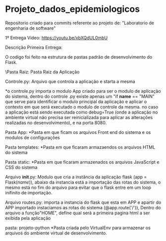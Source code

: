 # Projeto_dados_epidemiologicos
Repositorio criado para commits referente ao projeto de: "Laboratorio de engenharia de software"

1º Entrega Video: https://youtu.be/xbXQdUL0mbU

Descrição Primeira Entrega:

O codigo foi feito na estrutura de pastas padrão de desenvolvimento do Flask.

\Pasta Raiz: Pasta Raiz da Aplicação

Controle.py: Arquivo que controla a aplicação e starta a mesma

*o controle.py importa o modulo App criado para ser o modulo de aplicação do sistema, dentro do controle .py existe apenas um "if __name__ == "MAIN"
que serve para identificar o modulo principal da aplicação e aplicar o contexto em que será executado o modulo de controle da mesma.
no caso a aplicação está sendo executada como debug=True (onde a aplicação no ambiente virtual não precisa ser reinicializada para aplicar as alterações realizadas      no desenvolvimento), e na porta 8080.
  
Pasta App:
  *Pasta em que ficam os arquivos Front end do sistema e os modulos de configurações

  Pasta templates:
  *Pasta em que ficaram armazaendos os arquivos HTML do sistema
  
  Pasta static:
 *Pasta em que ficaram armazenados os arquivos JavaScript e CSS do sistema
 
  Arquivo __init__.py: Modulo que cria a instância da aplicação flask (app = Flask(_name_)), abaixo da instancia está a importação das rotas do sistema, o mesmo está no fim do arquivo para evitar que o flask entre em um loop inifinito de importação.

 Arquivo routes.py: importa a instancia do flask que esta em APP e apartir do APP importado instaciamos as rotas do sistema (@app.route('/')), Dentro do arquivo a função"HOME", define qual será a primeira pagina html a ser exibida pela aplicação

pasta: projeto-python
*Pasta criada pelo VirtualEnv para armazenar os arquivos do ambiente virtual de desenvolvimento.
